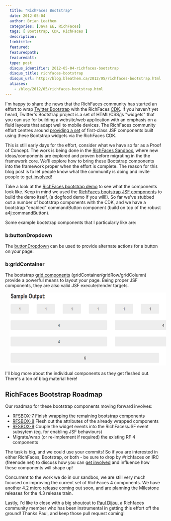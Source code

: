 ```yaml
---
  title: "RichFaces Bootstrap"
  date: 2012-05-04
  author: Brian Leathem
  categories: [Java EE, RichFaces]
  tags: [ Bootstrap, CDK, RichFaces ]
  description:
  linktitle:
  featured:
  featuredpath:
  featuredalt:
  type: post
  disqus_identifier: 2012-05-04-richfaces-bootstrap
  disqus_title: richfaces-bootstrap
  disqus_url: http://blog.bleathem.ca/2012/05/richfaces-bootstrap.html
  aliases:
    - /blog/2012/05/richfaces-bootstrap.html
---
```


I'm happy to share the news that the RichFaces community has started an effort to wrap <a href="http://twitter.github.com/bootstrap/">Twitter Bootstrap</a> with the RichFaces <a href="https://community.jboss.org/wiki/RichFacesCDKHowTos">CDK</a>. If you haven't yet heard, Twitter's Bootstrap project is a set of HTML/CSS/js "widgets" that you can use for building a website/web application with an emphasis on a fluid layouts that adapt well to mobile devices. The RichFaces community effort centres around <a href="https://github.com/richfaces/sandbox/tree/master/bootstrap">providing a set</a> of first-class JSF components built using these Bootstrap widgets via the RichFaces CDK.

This is still early days for the effort, consider what we have so far as a Proof of Concept. The work is being done in the <a href="https://community.jboss.org/wiki/RichFaces4ComponentDevelopmentProcess">RichFaces Sandbox</a>, where new ideas/components are explored and proven before migrating in the the framework core. We'll explore how to bring these Bootstrap components into the framework proper when the effort is complete. The reason for this blog post is to let people know what the community is doing and invite people to <a href="https://community.jboss.org/wiki/ContributorGettingStartedGuide">get involved</a>!

Take a look at the <a href="http://bootstrap-richfaces.rhcloud.com/">RichFaces bootstrap demo</a> to see what the components look like. Keep in mind we used the <a href="https://github.com/richfaces/sandbox/tree/master/bootstrap">RichFaces bootstrap JSF components</a> to build the demo itself, (a dogfood demo if you will!). So far we've stubbed out a number of bootstrap components with the CDK, and we have a bootstrap "enabled" commandButton component (build on top of the robust a4j:commandButton).

Some example bootstrap components that I particularly like are:

### b:buttonDropdown

The <a href="http://bootstrap-richfaces.rhcloud.com/component/buttonDropdown/index.jsf">buttonDropdown</a> can be used to provide alternate actions for a button on your page:


### b:gridContainer

The bootstrap <a href="http://bootstrap-richfaces.rhcloud.com/component/grid/index.jsf">grid components</a> (gridContainer/gridRow/gridColumn) provide a powerful means to layout your page. Being proper JSF components, they are also valid JSF execute/render targets.

<a href="/img/blog/2012-05-04-richfaces-bootstrap/gridContainer.png" imageanchor="1" style="margin-left: 1em; margin-right: 1em;"><img border="0" height="235" src="/img/blog/2012-05-04-richfaces-bootstrap/gridContainer.png" width="640" /></a>

I'll blog more about the individual components as they get fleshed out. There's a ton of blog material here!

## RichFaces Bootstrap Roadmap

Our roadmap for these bootstrap components moving forward involves:

* <a href="https://issues.jboss.org/browse/RFSBOX-7">RFSBOX-7</a> Finish wrapping the remaining bootstrap components
* <a href="https://issues.jboss.org/browse/RFSBOX-8">RFSBOX-8</a> Flesh out the attributes of the already wrapped components
* <a href="https://issues.jboss.org/browse/RFSBOX-9">RFSBOX-9</a> Couple the widget events into the RichFaces/JSF event subsytem (eg. for enabling JSF behaviours)
* Migrate/wrap (or re-implement if required) the existing RF 4 components

The task is big, and we could use your commits! So if you are interested in either RichFaces, Bootstrap, or both - be sure to drop by #richfaces on IRC (freenode.net) to discuss how you can <a href="https://community.jboss.org/wiki/ContributorGettingStartedGuide">get involved</a> and influence how these components will shape up!

Concurrent to the work we do in our sandbox, we are still very much focused on improving the current set of RichFaces 4 components. We have another <a href="https://issues.jboss.org/browse/RF/fixforversion/12319519">4.2 micro release</a> coming out soon, and are planning the Milestone releases for the 4.3 release train.

Lastly, I'd like to close with a big shoutout to <a href="http://pauldijou.fr/">Paul Dijou</a>, a Richfaces community member who has been instrumental in getting this effort off the ground! Thanks Paul, and keep those pull request coming!
